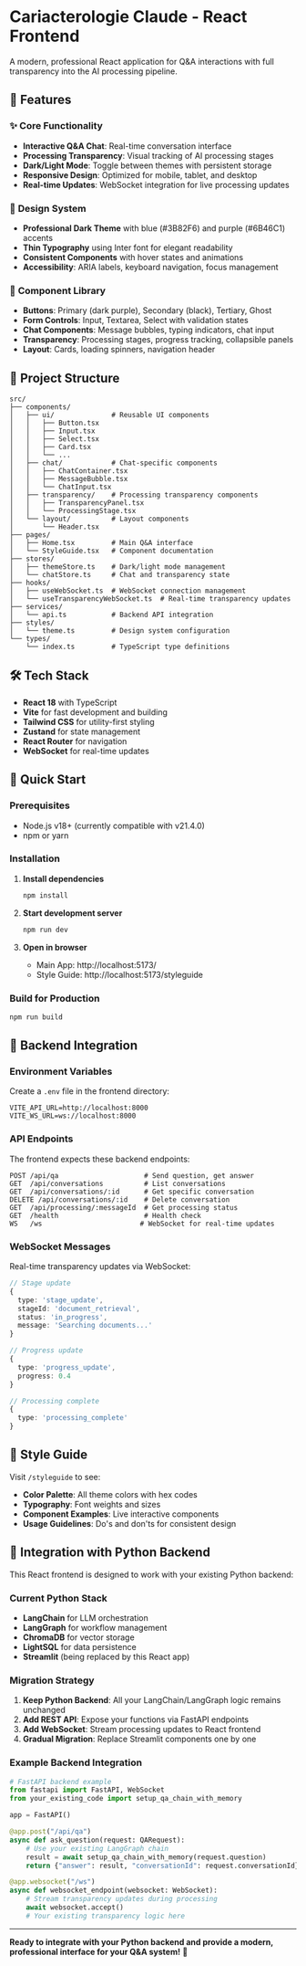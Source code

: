 # Cariacterologie Claude - React Frontend

A modern, professional React application for Q&A interactions with full transparency into the AI processing pipeline.

## 🚀 Features

### ✨ **Core Functionality**
- **Interactive Q&A Chat**: Real-time conversation interface
- **Processing Transparency**: Visual tracking of AI processing stages
- **Dark/Light Mode**: Toggle between themes with persistent storage
- **Responsive Design**: Optimized for mobile, tablet, and desktop
- **Real-time Updates**: WebSocket integration for live processing updates

### 🎨 **Design System**
- **Professional Dark Theme** with blue (#3B82F6) and purple (#6B46C1) accents
- **Thin Typography** using Inter font for elegant readability
- **Consistent Components** with hover states and animations
- **Accessibility**: ARIA labels, keyboard navigation, focus management

### 🧩 **Component Library**
- **Buttons**: Primary (dark purple), Secondary (black), Tertiary, Ghost
- **Form Controls**: Input, Textarea, Select with validation states
- **Chat Components**: Message bubbles, typing indicators, chat input
- **Transparency**: Processing stages, progress tracking, collapsible panels
- **Layout**: Cards, loading spinners, navigation header

## 📁 Project Structure

```
src/
├── components/
│   ├── ui/              # Reusable UI components
│   │   ├── Button.tsx
│   │   ├── Input.tsx
│   │   ├── Select.tsx
│   │   ├── Card.tsx
│   │   └── ...
│   ├── chat/            # Chat-specific components
│   │   ├── ChatContainer.tsx
│   │   ├── MessageBubble.tsx
│   │   └── ChatInput.tsx
│   ├── transparency/    # Processing transparency components
│   │   ├── TransparencyPanel.tsx
│   │   └── ProcessingStage.tsx
│   └── layout/          # Layout components
│       └── Header.tsx
├── pages/
│   ├── Home.tsx         # Main Q&A interface
│   └── StyleGuide.tsx   # Component documentation
├── stores/
│   ├── themeStore.ts    # Dark/light mode management
│   └── chatStore.ts     # Chat and transparency state
├── hooks/
│   ├── useWebSocket.ts  # WebSocket connection management
│   └── useTransparencyWebSocket.ts  # Real-time transparency updates
├── services/
│   └── api.ts           # Backend API integration
├── styles/
│   └── theme.ts         # Design system configuration
└── types/
    └── index.ts         # TypeScript type definitions
```

## 🛠️ Tech Stack

- **React 18** with TypeScript
- **Vite** for fast development and building
- **Tailwind CSS** for utility-first styling
- **Zustand** for state management
- **React Router** for navigation
- **WebSocket** for real-time updates

## 🚀 Quick Start

### Prerequisites
- Node.js v18+ (currently compatible with v21.4.0)
- npm or yarn

### Installation

1. **Install dependencies**
   ```bash
   npm install
   ```

2. **Start development server**
   ```bash
   npm run dev
   ```

3. **Open in browser**
   - Main App: http://localhost:5173/
   - Style Guide: http://localhost:5173/styleguide

### Build for Production

```bash
npm run build
```

## 🔗 Backend Integration

### Environment Variables

Create a `.env` file in the frontend directory:

```env
VITE_API_URL=http://localhost:8000
VITE_WS_URL=ws://localhost:8000
```

### API Endpoints

The frontend expects these backend endpoints:

```
POST /api/qa                     # Send question, get answer
GET  /api/conversations          # List conversations
GET  /api/conversations/:id      # Get specific conversation
DELETE /api/conversations/:id    # Delete conversation
GET  /api/processing/:messageId  # Get processing status
GET  /health                     # Health check
WS   /ws                        # WebSocket for real-time updates
```

### WebSocket Messages

Real-time transparency updates via WebSocket:

```typescript
// Stage update
{
  type: 'stage_update',
  stageId: 'document_retrieval',
  status: 'in_progress',
  message: 'Searching documents...'
}

// Progress update  
{
  type: 'progress_update',
  progress: 0.4
}

// Processing complete
{
  type: 'processing_complete'
}
```

## 🎨 Style Guide

Visit `/styleguide` to see:
- **Color Palette**: All theme colors with hex codes
- **Typography**: Font weights and sizes
- **Component Examples**: Live interactive components
- **Usage Guidelines**: Do's and don'ts for consistent design

## 🤝 Integration with Python Backend

This React frontend is designed to work with your existing Python backend:

### Current Python Stack
- **LangChain** for LLM orchestration
- **LangGraph** for workflow management  
- **ChromaDB** for vector storage
- **LightSQL** for data persistence
- **Streamlit** (being replaced by this React app)

### Migration Strategy
1. **Keep Python Backend**: All your LangChain/LangGraph logic remains unchanged
2. **Add REST API**: Expose your functions via FastAPI endpoints
3. **Add WebSocket**: Stream processing updates to React frontend
4. **Gradual Migration**: Replace Streamlit components one by one

### Example Backend Integration

```python
# FastAPI backend example
from fastapi import FastAPI, WebSocket
from your_existing_code import setup_qa_chain_with_memory

app = FastAPI()

@app.post("/api/qa")
async def ask_question(request: QARequest):
    # Use your existing LangGraph chain
    result = await setup_qa_chain_with_memory(request.question)
    return {"answer": result, "conversationId": request.conversationId}

@app.websocket("/ws")
async def websocket_endpoint(websocket: WebSocket):
    # Stream transparency updates during processing
    await websocket.accept()
    # Your existing transparency logic here
```

---

**Ready to integrate with your Python backend and provide a modern, professional interface for your Q&A system!** 🚀